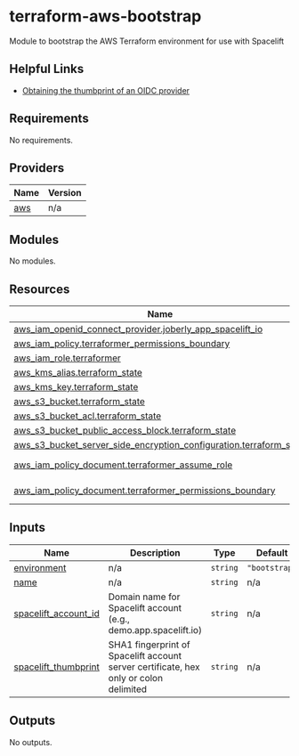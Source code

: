 # terraform-aws-bootstrap

Module to bootstrap the AWS Terraform environment for use with Spacelift

## Helpful Links

- [Obtaining the thumbprint of an OIDC provider](https://docs.aws.amazon.com/IAM/latest/UserGuide/id_roles_providers_create_oidc_verify-thumbprint.html)

<!-- BEGIN_TF_DOCS -->
## Requirements

No requirements.

## Providers

| Name | Version |
|------|---------|
| <a name="provider_aws"></a> [aws](#provider\_aws) | n/a |

## Modules

No modules.

## Resources

| Name | Type |
|------|------|
| [aws_iam_openid_connect_provider.joberly_app_spacelift_io](https://registry.terraform.io/providers/hashicorp/aws/latest/docs/resources/iam_openid_connect_provider) | resource |
| [aws_iam_policy.terraformer_permissions_boundary](https://registry.terraform.io/providers/hashicorp/aws/latest/docs/resources/iam_policy) | resource |
| [aws_iam_role.terraformer](https://registry.terraform.io/providers/hashicorp/aws/latest/docs/resources/iam_role) | resource |
| [aws_kms_alias.terraform_state](https://registry.terraform.io/providers/hashicorp/aws/latest/docs/resources/kms_alias) | resource |
| [aws_kms_key.terraform_state](https://registry.terraform.io/providers/hashicorp/aws/latest/docs/resources/kms_key) | resource |
| [aws_s3_bucket.terraform_state](https://registry.terraform.io/providers/hashicorp/aws/latest/docs/resources/s3_bucket) | resource |
| [aws_s3_bucket_acl.terraform_state](https://registry.terraform.io/providers/hashicorp/aws/latest/docs/resources/s3_bucket_acl) | resource |
| [aws_s3_bucket_public_access_block.terraform_state](https://registry.terraform.io/providers/hashicorp/aws/latest/docs/resources/s3_bucket_public_access_block) | resource |
| [aws_s3_bucket_server_side_encryption_configuration.terraform_state](https://registry.terraform.io/providers/hashicorp/aws/latest/docs/resources/s3_bucket_server_side_encryption_configuration) | resource |
| [aws_iam_policy_document.terraformer_assume_role](https://registry.terraform.io/providers/hashicorp/aws/latest/docs/data-sources/iam_policy_document) | data source |
| [aws_iam_policy_document.terraformer_permissions_boundary](https://registry.terraform.io/providers/hashicorp/aws/latest/docs/data-sources/iam_policy_document) | data source |

## Inputs

| Name | Description | Type | Default | Required |
|------|-------------|------|---------|:--------:|
| <a name="input_environment"></a> [environment](#input\_environment) | n/a | `string` | `"bootstrap"` | no |
| <a name="input_name"></a> [name](#input\_name) | n/a | `string` | n/a | yes |
| <a name="input_spacelift_account_id"></a> [spacelift\_account\_id](#input\_spacelift\_account\_id) | Domain name for Spacelift account (e.g., demo.app.spacelift.io) | `string` | n/a | yes |
| <a name="input_spacelift_thumbprint"></a> [spacelift\_thumbprint](#input\_spacelift\_thumbprint) | SHA1 fingerprint of Spacelift account server certificate, hex only or colon delimited | `string` | n/a | yes |

## Outputs

No outputs.
<!-- END_TF_DOCS -->
